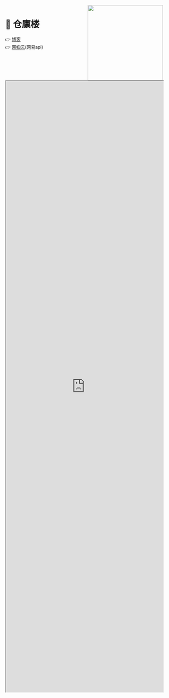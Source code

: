 
<img align="right" width="240" src="https://cdn.jsdelivr.net/gh/JoyeChen-Got/CDN@master/pic/%E7%8B%AC%E8%A7%92%E8%90%8C.jpeg">

# 🚁 仓廪楼

👉 [博客](https://blog.yanjun.eu.org/articles)<base target="_blank"> <br> 
👉 [网抑云](https://www.yanjun.eu.org/)(网易api)<base target="_blank"><br> 

<br/>
<br/>
<div align="center"><iframe width=100% height=50% src="https://ip.skk.moe/simple" frameborder="1px"></iframe></div>
